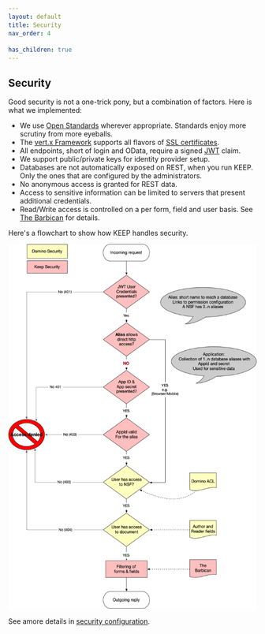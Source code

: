 ```yaml
---
layout: default
title: Security
nav_order: 4

has_children: true
---
```


## Security

Good security is not a one-trick pony, but a combination of factors. Here is what we implemented:

- We use [Open Standards](../../../references/standards) wherever appropriate. Standards enjoy more scrutiny from more eyeballs.
- The [vert.x Framework](https://vertx.io) supports all flavors of [SSL certificates](https://vertx.io/docs/vertx-core/java/#ssl).
- All endpoints, short of login and OData, require a signed [JWT](https://jwt.io) claim.
- We support public/private keys for identity provider setup.
- Databases are not automatically exposed on REST, when you run KEEP. Only the ones that are configured by the administrators.
- No anonymous access is granted for REST data.
- Access to sensitive information can be limited to servers that present additional credentials.
- Read/Write access is controlled on a per form, field and user basis. See [The Barbican](../../../howkeepworks/barbican) for details.

Here's a flowchart to show how KEEP handles security.

![Security flow](../../../assets/images/KeepDataAccess.png)

See amore details in [security configuration](securityjson).
